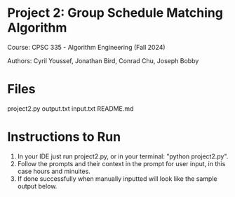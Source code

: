 # Project 2: Group Schedule Matching Algorithm
Course: CPSC 335 - Algorithm Engineering (Fall 2024)

Authors: Cyril Youssef, Jonathan Bird, Conrad Chu, Joseph Bobby

# Files 
project2.py
output.txt
input.txt
README.md

# Instructions to Run 
1. In your IDE just run project2.py, or in your terminal: "python project2.py".
2. Follow the prompts and their context in the prompt for user input, in this case hours and minuites.
3. If done successfully when manually inputted will look like the sample output below.



